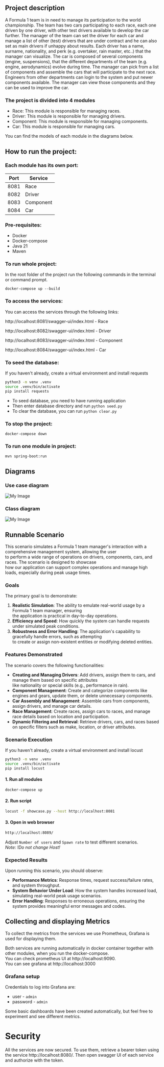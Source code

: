 ## Project description

A Formula 1 team is in need to manage its participation to the world championship.
The team has two cars participating to each race, each one driven by one driver,
with other test drivers available to develop the car further.
The manager of the team can set the driver for each car and manage a list of other (test) drivers
that are under contract and he can also set as main drivers if unhappy about results.
Each driver has a name, surname, nationality, and perk (e.g. overtaker, rain master, etc..)
that the manager can visualize. The car is composed of several components (engine, suspensions),
that the different departments of the team (e.g. engine, aerodynamics) evolve during time.
The manager can pick from a list of components and assemble the cars that will participate to the next race.
Engineers from other departments can login to the system and put newer components available.
The manager can view those components and they can be used to improve the car.

### The project is divided into 4 modules

- Race: This module is responsible for managing races.
- Driver: This module is responsible for managing drivers.
- Component: This module is responsible for managing components.
- Car: This module is responsible for managing cars.

You can find the models of each module in the diagrams below.

## How to run the project:

### Each module has its own port:

| Port | Service   |
|------|-----------|
| 8081 | Race      |
| 8082 | Driver    |
| 8083 | Component |
| 8084 | Car       |

### Pre-requisites:

- Docker
- Docker-compose
- Java 21
- Maven

### To run whole project:

In the root folder of the project run the following commands in
the terminal or command prompt.

```shell
docker-compose up --build
```

### To access the services:

You can access the services through the following links:

http://localhost:8081/swagger-ui/index.html - Race

http://localhost:8082/swagger-ui/index.html - Driver

http://localhost:8083/swagger-ui/index.html - Component

http://localhost:8084/swagger-ui/index.html - Car

### To seed the database:

If you haven't already, create a virtual environment and install requests

```bash
python3 -m venv .venv
source .venv/bin/activate
pip install requests
```

- To seed database, you need to have running application
- Then enter database directory and run `python seed.py`
- To clear the database, you can run `python clear.py`

### To stop the project:

```shell
docker-compose down
```

### To run one module in project:

```shell
mvn spring-boot:run
```

## Diagrams

### Use case diagram

![My Image](diagrams/useCaseDiagram.png "Use case diagram")

### Class diagram

![My Image](diagrams/classDiagram.png "Class diagram")

## Runnable Scenario

This scenario simulates a Formula 1 team manager's interaction with a comprehensive management system, allowing the
user <br>
to perform a wide range of operations on drivers, components, cars, and races. The scenario is designed to showcase <br>
how our application can support complex operations and manage high loads, especially during peak usage times.

### Goals

The primary goal is to demonstrate:

1. **Realistic Simulation**: The ability to emulate real-world usage by a Formula 1 team manager, ensuring <br>
   the application is practical in day-to-day operations.
2. **Efficiency and Speed**: How quickly the system can handle requests under simulated peak conditions.
3. **Robustness and Error Handling**: The application's capability to gracefully handle errors, such as attempting <br>
   to create or assign non-existent entities or modifying deleted entities.

### Features Demonstrated

The scenario covers the following functionalities:

- **Creating and Managing Drivers**: Add drivers, assign them to cars, and manage them based on specific attributes <br>
  like nationality or special skills (e.g., performance in rain).
- **Component Management**: Create and categorize components like engines and gears, update them, or delete unnecessary
  components.
- **Car Assembly and Management**: Assemble cars from components, assign drivers, and manage car details.
- **Race Management**: Create races, assign cars to races, and manage race details based on location and participation.
- **Dynamic Filtering and Retrieval**: Retrieve drivers, cars, and races based on specific filters such as make,
  location, or driver attributes.

### Scenario Execution

If you haven't already, create a virtual environment and install locust

```bash
python3 -m venv .venv
source .venv/bin/activate
pip install locust
```

#### 1. Run all modules

```bash
docker-compose up
```

#### 2. Run script

```bash
locust -f showcase.py --host http://localhost:8081
```

#### 3. Open in web browser

```bash
http://localhost:8089/
```

Adjust ``Number of users`` and ``Spawn rate`` to test different scenarios. <br>
*Note: !Do not change Host!*

### Expected Results

Upon running this scenario, you should observe:

- **Performance Metrics**: Response times, request success/failure rates, and system throughput.
- **System Behavior Under Load**: How the system handles increased load, simulating real-world peak usage scenarios.
- **Error Handling**: Responses to erroneous operations, ensuring the system provides meaningful error messages and
  codes.

## Collecting and displaying Metrics

To collect the metrics from the services we use Prometheus,
Grafana is used for displaying them.

Both services are running automatically in docker container together with other modules,
when you run the docker-compose.<br>
You can check prometheus UI at http://localhost:9090.<br>
You can see grafana at http://localhost:3000

### Grafana setup

Credentials to log into Grafana are:

- user - `admin`
- password - `admin`

Some basic dashboards have been created automatically, but feel free to experiment and see different metrics.

# Security

All the services are now secured. To use them, retrieve a bearer token using the service http://localhost:8080/. Then
open swagger UI of each service and authorize with the token. 
